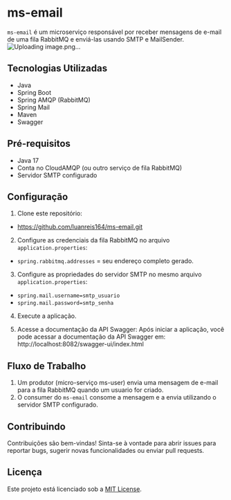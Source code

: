 ﻿# ms-email

`ms-email` é um microserviço responsável por receber mensagens de e-mail de uma fila RabbitMQ e enviá-las usando SMTP e MailSender.
![Uploading image.png…]()

## Tecnologias Utilizadas

- Java
- Spring Boot
- Spring AMQP (RabbitMQ)
- Spring Mail
- Maven
- Swagger


## Pré-requisitos

- Java 17
- Conta no CloudAMQP (ou outro serviço de fila RabbitMQ)
- Servidor SMTP configurado

## Configuração

1. Clone este repositório:
  - https://github.com/luanreis164/ms-email.git

2. Configure as credenciais da fila RabbitMQ no arquivo `application.properties`:
 - `spring.rabbitmq.addresses` = seu endereço completo gerado.

3. Configure as propriedades do servidor SMTP no mesmo arquivo `application.properties`:
  - `spring.mail.username=smtp_usuario`
  - `spring.mail.password=smtp_senha`

4. Execute a aplicação.

5. Acesse a documentação da API Swagger:
   Após iniciar a aplicação, você pode acessar a documentação da API Swagger em:
   http://localhost:8082/swagger-ui/index.html
## Fluxo de Trabalho

1. Um produtor (micro-serviço ms-user) envia uma mensagem de e-mail para a fila RabbitMQ quando um usuario for criado.
2. O consumer do `ms-email` consome a mensagem e a envia utilizando o servidor SMTP configurado.

## Contribuindo

Contribuições são bem-vindas! Sinta-se à vontade para abrir issues para reportar bugs, sugerir novas funcionalidades ou enviar pull requests.

## Licença

Este projeto está licenciado sob a [MIT License](LICENSE).
